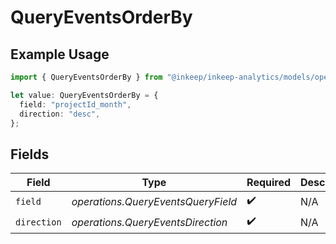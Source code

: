# QueryEventsOrderBy

## Example Usage

```typescript
import { QueryEventsOrderBy } from "@inkeep/inkeep-analytics/models/operations";

let value: QueryEventsOrderBy = {
  field: "projectId_month",
  direction: "desc",
};
```

## Fields

| Field                              | Type                               | Required                           | Description                        |
| ---------------------------------- | ---------------------------------- | ---------------------------------- | ---------------------------------- |
| `field`                            | *operations.QueryEventsQueryField* | :heavy_check_mark:                 | N/A                                |
| `direction`                        | *operations.QueryEventsDirection*  | :heavy_check_mark:                 | N/A                                |